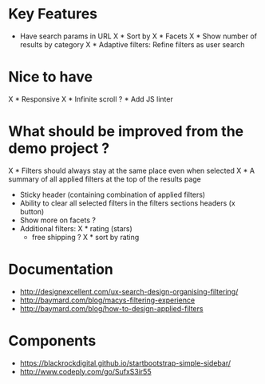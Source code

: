 # Key Features

* Have search params in URL
X * Sort by
X * Facets
X 	* Show number of results by category
X * Adaptive filters: Refine filters as user search


# Nice to have

X * Responsive
X * Infinite scroll
? * Add JS linter

# What should be improved from the demo project ?

X * Filters should always stay at the same place even when selected
X * A summary of all applied filters at the top of the results page
* Sticky header (containing combination of applied filters)
* Ability to clear all selected filters in the filters sections headers (x button)
* Show more on facets ?
* Additional filters: 
	X * rating (stars)
	* free shipping ?
X * sort by rating



# Documentation

* http://designexcellent.com/ux-search-design-organising-filtering/
* http://baymard.com/blog/macys-filtering-experience
* http://baymard.com/blog/how-to-design-applied-filters

# Components 

* https://blackrockdigital.github.io/startbootstrap-simple-sidebar/
* http://www.codeply.com/go/SufxS3ir55
